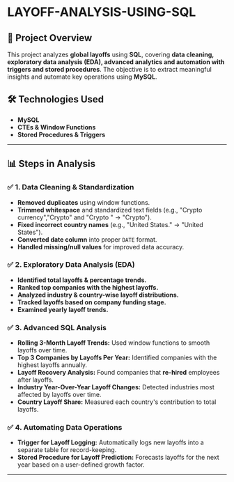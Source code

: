 # LAYOFF-ANALYSIS-USING-SQL
## 📌 Project Overview  
This project analyzes **global layoffs** using **SQL**, covering **data cleaning, exploratory data analysis (EDA), advanced analytics and automation with triggers and stored procedures**. The objective is to extract meaningful insights and automate key operations using **MySQL**.  

## 🛠️ Technologies Used  
- **MySQL**  
- **CTEs & Window Functions**  
- **Stored Procedures & Triggers**  

---

## 📊 Steps in Analysis  

### ✅ 1. **Data Cleaning & Standardization**  
- **Removed duplicates** using window functions.  
- **Trimmed whitespace** and standardized text fields (e.g., "Crypto currency","Crypto" and "Crypto " → "Crypto").  
- **Fixed incorrect country names** (e.g., "United States." → "United States").  
- **Converted date column** into proper `DATE` format.  
- **Handled missing/null values** for improved data accuracy.  

### ✅ 2. **Exploratory Data Analysis (EDA)**  
- **Identified total layoffs & percentage trends.**  
- **Ranked top companies with the highest layoffs.**  
- **Analyzed industry & country-wise layoff distributions.**  
- **Tracked layoffs based on company funding stage.**  
- **Examined yearly layoff trends.**  

### ✅ 3. **Advanced SQL Analysis**  
- **Rolling 3-Month Layoff Trends:** Used window functions to smooth layoffs over time.  
- **Top 3 Companies by Layoffs Per Year:** Identified companies with the highest layoffs annually.  
- **Layoff Recovery Analysis:** Found companies that **re-hired** employees after layoffs.  
- **Industry Year-Over-Year Layoff Changes:** Detected industries most affected by layoffs over time.  
- **Country Layoff Share:** Measured each country's contribution to total layoffs.  

### ✅ 4. **Automating Data Operations**  
- **Trigger for Layoff Logging:** Automatically logs new layoffs into a separate table for record-keeping.  
- **Stored Procedure for Layoff Prediction:** Forecasts layoffs for the next year based on a user-defined growth factor.  

---



